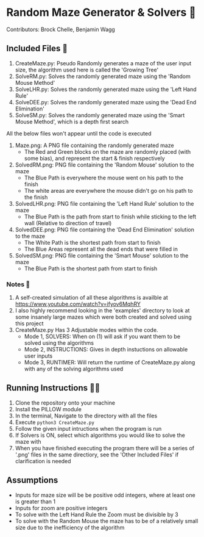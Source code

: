 # Random Maze Generator & Solvers 🧩

Contributors: Brock Chelle, Benjamin Wagg

## Included Files 📁

1. CreateMaze.py: Pseudo Randomly generates a maze of the user input size, the algorithm used here is called the 'Growing Tree'
2. SolveRM.py: Solves the randomly generated maze using the 'Random Mouse Method'
3. SolveLHR.py: Solves the randomly generated maze using the 'Left Hand Rule'
4. SolveDEE.py: Solves the randomly generated maze using the 'Dead End Elimination'
5. SolveSM.py: Solves the randomly generated maze using the 'Smart Mouse Method', which is a depth first search

All the below files won't appear until the code is executed
1. Maze.png: A PNG file containing the randomly generated maze
    * The Red and Green blocks on the maze are randomly placed (with some bias), and represent the start & finish respectively
2. SolvedRM.png: PNG file containing the 'Random Mouse' solution to the maze
    * The Blue Path is everywhere the mouse went on his path to the finish
    * The white areas are everywhere the mouse didn't go on his path to the finish
3. SolvedLHR.png: PNG file containing the 'Left Hand Rule' solution to the maze
    * The Blue Path is the path from start to finish while sticking to the left wall (Relative to direction of travel)
4. SolvedDEE.png: PNG file containing the 'Dead End Elimination' solution to the maze
    * The White Path is the shortest path from start to finish
    * The Blue Areas represent all the dead ends that were filled in
5. SolvedSM.png: PNG file containing the 'Smart Mouse' solution to the maze
    * The Blue Path is the shortest path from start to finish

### Notes 📝

1. A self-created simulation of all these algorithms is availble at https://www.youtube.com/watch?v=ifyov6MqhRY
2. I also highly recommend looking in the 'examples' directory to look at some insanely large mazes which were both created and solved using this project
3. CreateMaze.py Has 3 Adjustable modes within the code.
    * Mode 1, SOLVERS: When on (1) will ask if you want them to be solved using the algorithms
    * Mode 2, INSTRUCTIONS: Gives in depth instuctions on allowable user inputs
    * Mode 3, RUNTIMER: Will return the runtime of CreateMaze.py along with any of the solving algorithms used

## Running Instructions 🏃‍♀️

1. Clone the repository onto your machine
2. Install the PILLOW module
3. In the terminal, Navigate to the directory with all the files
4. Execute `python3 CreateMaze.py`
5. Follow the given input intructions when the program is run
6. If Solvers is ON, select which algorithms you would like to solve the maze with
7. When you have finished executing the program there will be a series of '.png' files in the same directiory, see the 'Other Included Files' if clarification is needed

## Assumptions

* Inputs for  maze size will be be positive odd integers, where at least one is greater than 1
* Inputs for zoom are positive integers
* To solve with the Left Hand Rule the Zoom must be divisible by 3
* To solve with the Random Mouse the maze has to be of a relatively small size due to the inefficiency of the algorithm
